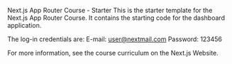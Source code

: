 Next.js App Router Course - Starter
This is the starter template for the Next.js App Router Course. It contains the starting code for the dashboard application.

The log-in credentials are: E-mail: user@nextmail.com Password: 123456

For more information, see the course curriculum on the Next.js Website.